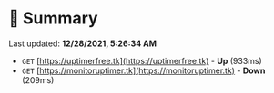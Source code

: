 # 📖 Summary
Last updated: **12/28/2021, 5:26:34 AM**

- `GET` [https://uptimerfree.tk](https://uptimerfree.tk) - **Up** (933ms)
- `GET` [https://monitoruptimer.tk](https://monitoruptimer.tk) - **Down** (209ms)
